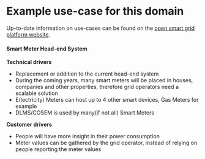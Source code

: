 # Example use-case for this domain
Up-to-date information on use-cases can be found on the [open smart grid platform website](http://www.opensmartgridplatform.org).

#### Smart Meter Head-end System

**Technical drivers**

- Replacement or addition to the current head-end system
- During the coming years, many smart meters will be placed in houses, companies and other properties, therefore grid operators need a scalable solution
- E(lectricity) Meters can host up to 4 other smart devices, Gas Meters for example
- DLMS/COSEM is used by many(if not all) Smart Meters

**Customer drivers**

- People will have more insight in their power consumption
- Meter values can be gathered by the grid operator, instead of relying on people reporting the meter values
